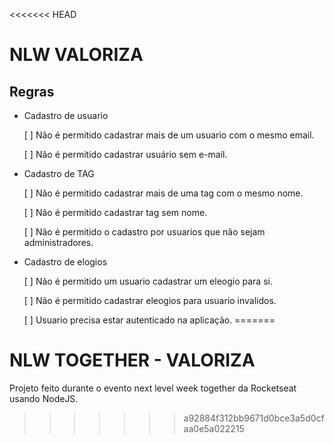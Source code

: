 <<<<<<< HEAD
# NLW VALORIZA

## Regras

- Cadastro de usuario
    
    [ ] Não é permitido cadastrar mais de um usuario com o mesmo email.

    [ ] Não é permitido cadastrar usuário sem e-mail.

- Cadastro de TAG

    [ ] Não é permitido cadastrar mais de uma tag com o mesmo nome.

    [ ] Não é permitido cadastrar tag sem nome.

    [ ] Não é permitido o cadastro por usuarios que não sejam administradores.

- Cadastro de elogios

    [ ] Não é permitido um usuario cadastrar um eleogio para si.

    [ ] Não é permitido cadastrar eleogios para usuario invalidos.

    [ ] Usuario precisa estar autenticado na aplicação.
=======
# NLW TOGETHER - VALORIZA

Projeto feito durante o evento next level week together da Rocketseat usando NodeJS.
>>>>>>> a92884f312bb9671d0bce3a5d0cfaa0e5a022215
